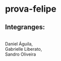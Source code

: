 # prova-felipe

<h2> Integranges: </h2>
<br>Daniel Águila,
<br>Gabrielle Liberato, 
<br>Sandro Oliveira